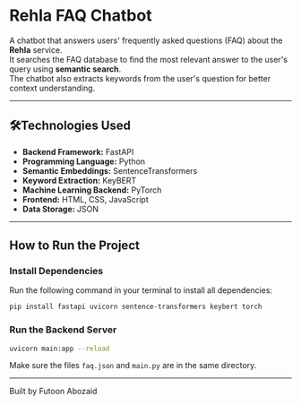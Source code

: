 # Rehla FAQ Chatbot

A chatbot that answers users' frequently asked questions (FAQ) about the **Rehla** service.  
It searches the FAQ database to find the most relevant answer to the user's query using **semantic search**.  
The chatbot also extracts keywords from the user's question for better context understanding.  

---

## 🛠Technologies Used

- **Backend Framework:** FastAPI  
- **Programming Language:** Python  
- **Semantic Embeddings:** SentenceTransformers  
- **Keyword Extraction:** KeyBERT  
- **Machine Learning Backend:** PyTorch  
- **Frontend:** HTML, CSS, JavaScript  
- **Data Storage:** JSON  

---

##  How to Run the Project

###  Install Dependencies
Run the following command in your terminal to install all dependencies:
```bash
pip install fastapi uvicorn sentence-transformers keybert torch
```

###  Run the Backend Server
```bash
uvicorn main:app --reload
```

Make sure the files `faq.json` and `main.py` are in the same directory.

---

Built by Futoon Abozaid
